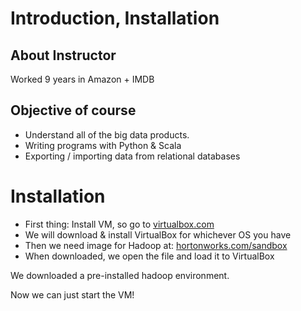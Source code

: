 
# Introduction, Installation

## About Instructor

Worked 9 years in Amazon + IMDB

## Objective of course

* Understand all of the big data products.
* Writing programs with Python & Scala
* Exporting / importing data from relational databases

# Installation

* First thing: Install VM, so go to [virtualbox.com](https://virtualbox.com)
* We will download & install VirtualBox for whichever OS you have
* Then we need image for Hadoop at: [hortonworks.com/sandbox](https://hortonworks.com/sandbox)
* When downloaded, we open the file and load it to VirtualBox

We downloaded a pre-installed hadoop environment.

Now we can just start the VM!



